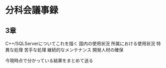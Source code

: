 # 分科会議事録

## 3章

C++/SQLServerについてこれを描く
国内の使用状況
所属における使用状況
特異な処理
苦手な処理
継続的なメンテナンス
開発人材の確保

今現時点で分かっている結果をまとめて送る

